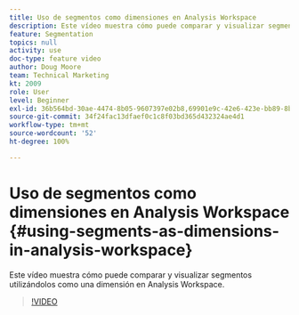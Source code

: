 ```yaml
---
title: Uso de segmentos como dimensiones en Analysis Workspace
description: Este vídeo muestra cómo puede comparar y visualizar segmentos utilizándolos como una dimensión en Analysis Workspace.
feature: Segmentation
topics: null
activity: use
doc-type: feature video
author: Doug Moore
team: Technical Marketing
kt: 2009
role: User
level: Beginner
exl-id: 36b564bd-30ae-4474-8b05-9607397e02b8,69901e9c-42e6-423e-bb89-8b8b0763bac7
source-git-commit: 34f24fac13dfaef0c1c8f03bd365d432324ae4d1
workflow-type: tm+mt
source-wordcount: '52'
ht-degree: 100%

---
```


# Uso de segmentos como dimensiones en Analysis Workspace {#using-segments-as-dimensions-in-analysis-workspace}

Este vídeo muestra cómo puede comparar y visualizar segmentos utilizándolos como una dimensión en Analysis Workspace.

>[!VIDEO](https://video.tv.adobe.com/v/23974/?quality=12)
